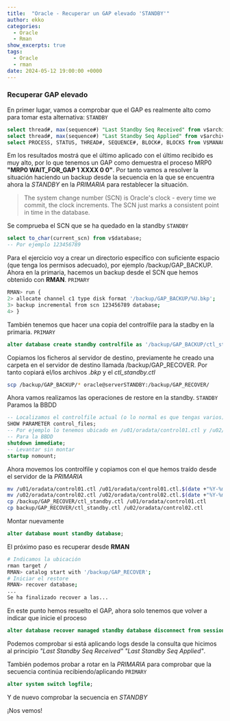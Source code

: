 ```yaml
---
title:  "Oracle - Recuperar un GAP elevado 'STANDBY'"
author: ekko
categories: 
  - Oracle
  - Rman
show_excerpts: true
tags: 
  - Oracle
  - rman
date: 2024-05-12 19:00:00 +0000
---
```

### Recuperar GAP elevado
En primer lugar, vamos a comprobar que el GAP es realmente alto como para tomar esta alternativa:
`STANDBY`
```sql
select thread#, max(sequence#) "Last Standby Seq Received" from v$archived_log val, v$database vdb where val.resetlogs_change# = vdb.resetlogs_change# group by thread# order by 1;
select thread#, max(sequence#) "Last Standby Seq Applied" from v$archived_log val, v$database vdb where val.resetlogs_change# = vdb.resetlogs_change# and val.applied in ('YES','IN-MEMORY') group by thread# order by 1;
select PROCESS, STATUS, THREAD#, SEQUENCE#, BLOCK#, BLOCKS from V$MANAGED_STANDBY where SEQUENCE# >0 order by SEQUENCE#;
```
Em los resultados mostrá que el último aplicado con el último recibido es muy alto, por lo que tenemos un GAP como demuestra el proceso MRP0 **"MRP0 WAIT_FOR_GAP 1 XXXX  0 0"**. Por tanto vamos a resolver la situación haciendo un backup desde la secuencia en la que se encuentra ahora la _STANDBY_ en la _PRIMARIA_ para restablecer la situación.
> The system change number (SCN) is Oracle's clock - every time we commit, the clock increments. The SCN just marks a consistent point in time in the database.

Se comprueba el SCN que se ha quedado en la standby
`STANDBY`
```sql
select to_char(current_scn) from v$database;
-- Por ejemplo 123456789
```

Para el ejercicio voy a crear un directorio específico con suficiente espacio (que tenga los permisos adecuado), por ejemplo /backup/GAP_BACKUP.
Ahora en la primaria, hacemos un backup desde el SCN que hemos obtenido con **RMAN**.
`PRIMARY`
```bash
RMAN> run {
2> allocate channel c1 type disk format '/backup/GAP_BACKUP/%U.bkp';
3> backup incremental from scn 123456789 database;
4> }
```
También tenemos que hacer una copia del controlfile para la stadby en la primaria.
`PRIMARY`
```sql
alter database create standby controlfile as '/backup/GAP_BACKUP/ctl_standby.ctl';
```
Copiamos los ficheros al servidor de destino, previamente he creado una carpeta en el servidor de destino llamada /backup/GAP_RECOVER. Por tanto copiará el/los archivos *.bkp* y el *ctl_standby.ctl*
```bash
scp /backup/GAP_BACKUP/* oracle@serverSTANDBY:/backup/GAP_RECOVER/
```
Ahora vamos realizamos las operaciones de restore en la standby.
`STANDBY`
Paramos la BBDD
```sql
-- Localizamos el controlfile actual (o lo normal es que tengas varios)
SHOW PARAMETER control_files;
-- Por ejemplo lo tenemos ubicado en /u01/oradata/control01.ctl y /u02/oradata/control02.ctl
-- Para la BBDD
shutdown immediate;
-- Levantar sin montar
startup nomount;
````
Ahora movemos los controlfile y copiamos con el que hemos traído desde el servidor de la _PRIMARIA_

```bash
mv /u01/oradata/control01.ctl /u01/oradata/control01.ctl.$(date +"%Y-%m-%d")
mv /u02/oradata/control02.ctl /u02/oradata/control02.ctl.$(date +"%Y-%m-%d")
cp /backup/GAP_RECOVER/ctl_standby.ctl /u01/oradata/control01.ctl
cp backup/GAP_RECOVER/ctl_standby.ctl /u02/oradata/control02.ctl
```
Montar nuevamente 
```sql
alter database mount standby database;
```
El próximo paso es recuperar desde **RMAN**
```bash
# Indicamos la ubicación
rman target /
RMAN> catalog start with '/backup/GAP_RECOVER';
# Iniciar el restore
RMAN> recover database;
...
Se ha finalizado recover a las...
```
En este punto hemos resuelto el GAP, ahora solo tenemos que volver a indicar que inicie el proceso
```sql
alter database recover managed standby database disconnect from session;
```
Podemos comprobar si está aplicando logs desde la consulta que hicimos al principio *"Last Standby Seq Received" "Last Standby Seq Applied"*.

También podemos probar a rotar en la _PRIMARIA_ para comprobar que la secuencia continúa recibiendo/aplicando
`PRIMARY`
```sql
alter system switch logfile;
```
Y de nuevo comprobar la secuencia en _STANDBY_

¡Nos vemos!
